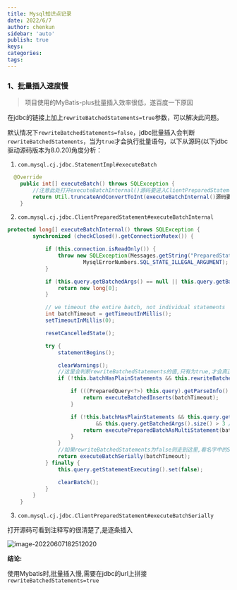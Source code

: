 ```yaml
---
title: Mysql知识点记录
date: 2022/6/7
author: chenkun
sidebar: 'auto'
publish: true
keys:
categories:
tags:
---
```


<!--more-->

### 1、批量插入速度慢

> 项目使用的MyBatis-plus批量插入效率很低，遂百度一下原因

在jdbc的链接上加上`rewriteBatchedStatements=true`参数，可以解决此问题。

默认情况下`rewriteBatchedStatements=false`，jdbc批量插入会判断`rewriteBatchedStatements`，当为`true`才会执行批量语句，以下从源码(以下jdbc驱动源码版本为8.0.20)角度分析：

1.  `com.mysql.cj.jdbc.StatementImpl#executeBatch`

```java
  @Override
    public int[] executeBatch() throws SQLException {
        //注意此处打开executeBatchInternal()源码要进入ClientPreparedStatement的executeBatchInternal方法,别进入StatementImpl的executeBatchInternal方法
        return Util.truncateAndConvertToInt(executeBatchInternal()源码要进入());
    }
```

2. `com.mysql.cj.jdbc.ClientPreparedStatement#executeBatchInternal`

```java
protected long[] executeBatchInternal() throws SQLException {
        synchronized (checkClosed().getConnectionMutex()) {

            if (this.connection.isReadOnly()) {
                throw new SQLException(Messages.getString("PreparedStatement.25") + Messages.getString("PreparedStatement.26"),
                        MysqlErrorNumbers.SQL_STATE_ILLEGAL_ARGUMENT);
            }

            if (this.query.getBatchedArgs() == null || this.query.getBatchedArgs().size() == 0) {
                return new long[0];
            }

            // we timeout the entire batch, not individual statements
            int batchTimeout = getTimeoutInMillis();
            setTimeoutInMillis(0);

            resetCancelledState();

            try {
                statementBegins();

                clearWarnings();
				//这里会判断rewriteBatchedStatements的值,只有为true,才会真正进入批量操作
                if (!this.batchHasPlainStatements && this.rewriteBatchedStatements的值,只有为true,才会真正进入批量操作.getValue()) {

                    if (((PreparedQuery<?>) this.query).getParseInfo().canRewriteAsMultiValueInsertAtSqlLevel()) {
                        return executeBatchedInserts(batchTimeout);
                    }

                    if (!this.batchHasPlainStatements && this.query.getBatchedArgs() != null
                            && this.query.getBatchedArgs().size() > 3 /* cost of option setting rt-wise */) {
                        return executePreparedBatchAsMultiStatement(batchTimeout);
                    }
                }
				//如果rewriteBatchedStatements为false则走到这里,看名字中的Serially就知道这个是逐条插入
                return executeBatchSerially(batchTimeout);
            } finally {
                this.query.getStatementExecuting().set(false);

                clearBatch();
            }
        }
    }
```

3. `com.mysql.cj.jdbc.ClientPreparedStatement#executeBatchSerially`

打开源码可看到注释写的很清楚了,是逐条插入

![image-20220607182512020](http://afatpig.oss-cn-chengdu.aliyuncs.com/blog/image-20220607182512020.png)

**结论:**

使用Mybatis时,批量插入慢,需要在jdbc的url上拼接`rewriteBatchedStatements=true`
